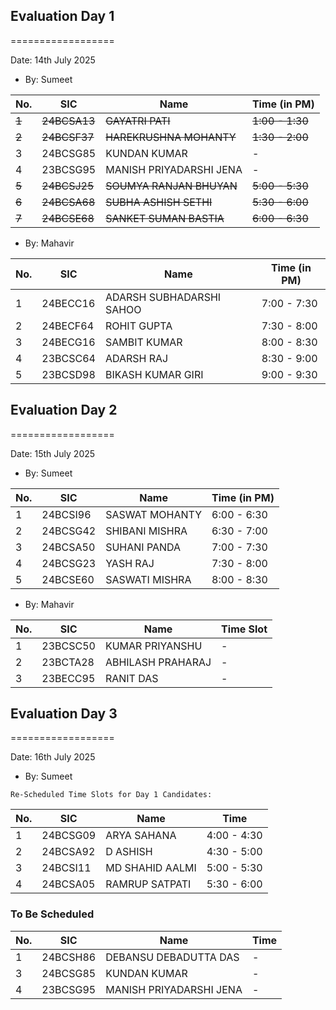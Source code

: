 ## Evaluation Day 1
==================

Date: 14th July 2025

- By: Sumeet

| No. | SIC        | Name                     | Time (in PM)   |
|-----|------------|--------------------------|----------------|
| ~~1~~   | ~~24BCSA13~~   | ~~GAYATRI PATI~~             | ~~1:00 - 1:30~~    |
| ~~2~~   | ~~24BCSF37~~   | ~~HAREKRUSHNA MOHANTY~~      | ~~1:30 - 2:00~~    |
| 3   | 24BCSG85   | KUNDAN KUMAR             | -    |
| 4   | 23BCSG95   | MANISH PRIYADARSHI JENA  | -    |
| ~~5~~   | ~~24BCSJ25~~   | ~~SOUMYA RANJAN BHUYAN~~     | ~~5:00 - 5:30~~    |
| ~~6~~   | ~~24BCSA68~~   | ~~SUBHA ASHISH SETHI~~       | ~~5:30 - 6:00~~    |
| ~~7~~   | ~~24BCSE68~~   | ~~SANKET SUMAN BASTIA~~      | ~~6:00 - 6:30~~    |


- By: Mahavir

| No.  | SIC        | Name                     | Time (in PM)   |
|------|------------|--------------------------|----------------|
| 1    | 24BECC16   | ADARSH SUBHADARSHI SAHOO | 7:00 - 7:30    |
| 2    | 24BECF64   | ROHIT GUPTA              | 7:30 - 8:00    |
| 3    | 24BECG16   | SAMBIT KUMAR             | 8:00 - 8:30    |
| 4    | 23BCSC64   | ADARSH RAJ               | 8:30 - 9:00    |
| 5    | 23BCSD98   | BIKASH KUMAR GIRI        | 9:00 - 9:30    |


## Evaluation Day 2
==================

Date: 15th July 2025

- By: Sumeet

| No. | SIC        | Name                     | Time (in PM)   |
|-----|------------|--------------------------|----------------|
| 1   | 24BCSI96   | SASWAT MOHANTY           | 6:00 - 6:30    |
| 2   | 24BCSG42   | SHIBANI MISHRA           | 6:30 - 7:00    |
| 3   | 24BCSA50   | SUHANI PANDA             | 7:00 - 7:30    |
| 4   | 24BCSG23   | YASH RAJ                 | 7:30 - 8:00    |
| 5   | 24BCSE60   | SASWATI MISHRA           | 8:00 - 8:30    |


- By: Mahavir

| No.  | SIC        | Name                     | Time Slot |
|------|------------|--------------------------|-----------|
| 1    | 23BCSC50   | KUMAR PRIYANSHU          | -         |
| 2    | 23BCTA28   | ABHILASH PRAHARAJ        | -         |
| 3    | 23BECC95   | RANIT DAS                | -         |

## Evaluation Day 3
==================

Date: 16th July 2025

- By: Sumeet

`Re-Scheduled Time Slots for Day 1 Candidates:`

| No. | SIC        | Name                     | Time           |
|-----|------------|--------------------------|----------------|
| 1   | 24BCSG09   | ARYA SAHANA              | 4:00 - 4:30    |
| 2   | 24BCSA92   | D ASHISH                 | 4:30 - 5:00    |
| 3   | 24BCSI11   | MD SHAHID AALMI          | 5:00 - 5:30    |
| 4   | 24BCSA05   | RAMRUP SATPATI           | 5:30 - 6:00    |

### To Be Scheduled
| No. | SIC        | Name                     | Time           |
|-----|------------|--------------------------|----------------|
| 1   | 24BCSH86   | DEBANSU DEBADUTTA DAS    | -              |
| 3   | 24BCSG85   | KUNDAN KUMAR             | -              |
| 4   | 23BCSG95   | MANISH PRIYADARSHI JENA  | -              |